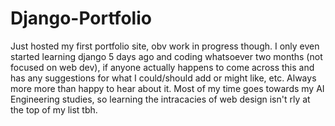 # Django-Portfolio
Just hosted my first portfolio site, obv work in progress though. I only even started learning django 5 days ago and coding whatsoever two months (not focused on web dev), 
if anyone actually happens to come across this and has any suggestions for what I could/should add or might like, etc. Always more more than happy to hear about it.
Most of my time goes towards my AI Engineering studies, so learning the intracacies of web design isn't rly at the top of my list tbh. 
